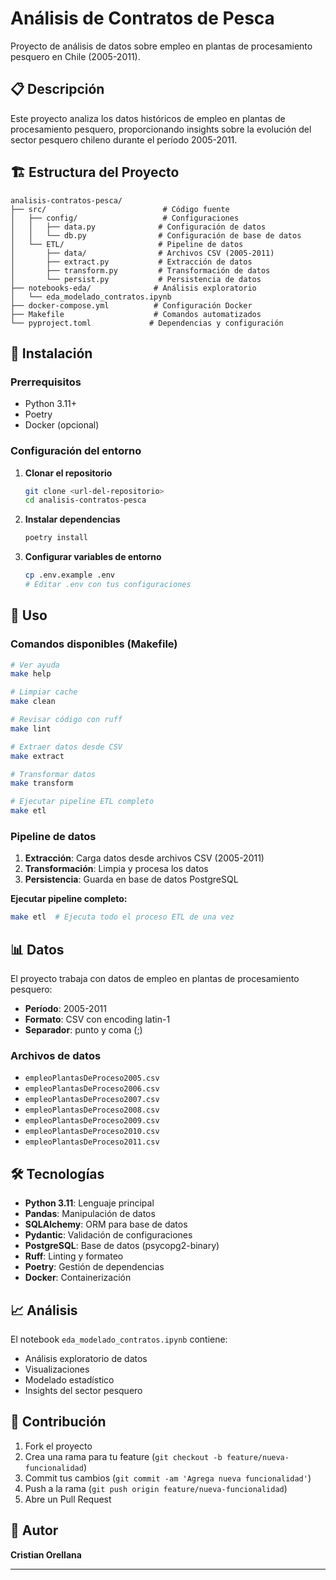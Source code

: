 # Análisis de Contratos de Pesca

Proyecto de análisis de datos sobre empleo en plantas de procesamiento pesquero en Chile (2005-2011).

## 📋 Descripción

Este proyecto analiza los datos históricos de empleo en plantas de procesamiento pesquero, proporcionando insights sobre la evolución del sector pesquero chileno durante el período 2005-2011.

## 🏗️ Estructura del Proyecto

```
analisis-contratos-pesca/
├── src/                          # Código fuente
│   ├── config/                   # Configuraciones
│   │   ├── data.py              # Configuración de datos
│   │   └── db.py                # Configuración de base de datos
│   └── ETL/                     # Pipeline de datos
│       ├── data/                # Archivos CSV (2005-2011)
│       ├── extract.py           # Extracción de datos
│       ├── transform.py         # Transformación de datos
│       └── persist.py           # Persistencia de datos
├── notebooks-eda/              # Análisis exploratorio
│   └── eda_modelado_contratos.ipynb
├── docker-compose.yml          # Configuración Docker
├── Makefile                    # Comandos automatizados
└── pyproject.toml             # Dependencias y configuración
```

## 🚀 Instalación

### Prerrequisitos
- Python 3.11+
- Poetry
- Docker (opcional)

### Configuración del entorno

1. **Clonar el repositorio**
   ```bash
   git clone <url-del-repositorio>
   cd analisis-contratos-pesca
   ```

2. **Instalar dependencias**
   ```bash
   poetry install
   ```

3. **Configurar variables de entorno**
   ```bash
   cp .env.example .env
   # Editar .env con tus configuraciones
   ```

## 🔧 Uso

### Comandos disponibles (Makefile)

```bash
# Ver ayuda
make help

# Limpiar cache
make clean

# Revisar código con ruff
make lint

# Extraer datos desde CSV
make extract

# Transformar datos
make transform

# Ejecutar pipeline ETL completo
make etl
```

### Pipeline de datos

1. **Extracción**: Carga datos desde archivos CSV (2005-2011)
2. **Transformación**: Limpia y procesa los datos
3. **Persistencia**: Guarda en base de datos PostgreSQL

**Ejecutar pipeline completo:**
```bash
make etl  # Ejecuta todo el proceso ETL de una vez
```

## 📊 Datos

El proyecto trabaja con datos de empleo en plantas de procesamiento pesquero:
- **Período**: 2005-2011
- **Formato**: CSV con encoding latin-1
- **Separador**: punto y coma (;)

### Archivos de datos
- `empleoPlantasDeProceso2005.csv`
- `empleoPlantasDeProceso2006.csv`
- `empleoPlantasDeProceso2007.csv`
- `empleoPlantasDeProceso2008.csv`
- `empleoPlantasDeProceso2009.csv`
- `empleoPlantasDeProceso2010.csv`
- `empleoPlantasDeProceso2011.csv`

## 🛠️ Tecnologías

- **Python 3.11**: Lenguaje principal
- **Pandas**: Manipulación de datos
- **SQLAlchemy**: ORM para base de datos
- **Pydantic**: Validación de configuraciones
- **PostgreSQL**: Base de datos (psycopg2-binary)
- **Ruff**: Linting y formateo
- **Poetry**: Gestión de dependencias
- **Docker**: Containerización

## 📈 Análisis

El notebook `eda_modelado_contratos.ipynb` contiene:
- Análisis exploratorio de datos
- Visualizaciones
- Modelado estadístico
- Insights del sector pesquero

## 🤝 Contribución

1. Fork el proyecto
2. Crea una rama para tu feature (`git checkout -b feature/nueva-funcionalidad`)
3. Commit tus cambios (`git commit -am 'Agrega nueva funcionalidad'`)
4. Push a la rama (`git push origin feature/nueva-funcionalidad`)
5. Abre un Pull Request

## 👤 Autor

**Cristian Orellana**

---
